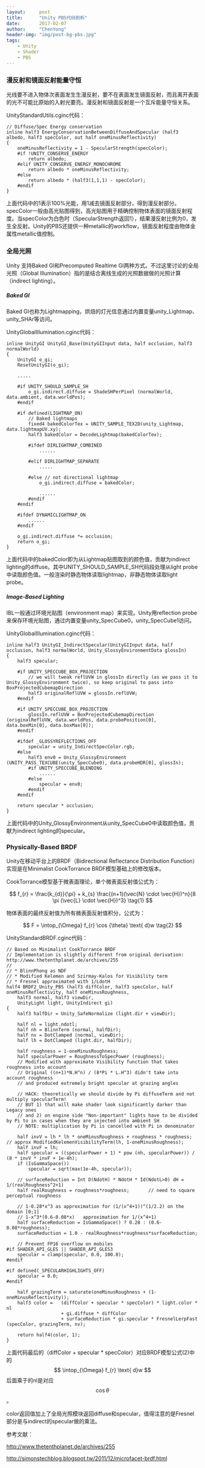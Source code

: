 ```yaml
---
layout:     post
title:      "Unity PBS代码剖析"
date:       2017-02-07
author:     "ChenYong"
header-img: "img/post-bg-pbs.jpg"
tags:
    - Unity
    - Shader
    - PBS
---
```


### 漫反射和镜面反射能量守恒

光线要不进入物体次表面发生生漫反射，要不在表面发生镜面反射，而且离开表面的光不可能比原始的入射光要亮。漫反射和镜面反射是一个互斥能量守恒关系。

UnityStandardUtils.cginc代码：

```
// Diffuse/Spec Energy conservation
inline half3 EnergyConservationBetweenDiffuseAndSpecular (half3 albedo, half3 specColor, out half oneMinusReflectivity)
{
	oneMinusReflectivity = 1 - SpecularStrength(specColor);
	#if !UNITY_CONSERVE_ENERGY
		return albedo;
	#elif UNITY_CONSERVE_ENERGY_MONOCHROME
		return albedo * oneMinusReflectivity;
	#else
		return albedo * (half3(1,1,1) - specColor);
	#endif
}
```

上面代码中的1表示100%光能，用1减去镜面反射部分，得到漫反射部分。specColor一般由高光贴图得到，高光贴图用于精确控制物体表面的镜面反射程度。当specColor为白色时（SpecularStrength返回1），结果漫反射比例为0，发生全反射。Unity的PBS还提供一种metallic的workflow，镜面反射程度由物体金属性metallic值控制。

### 全局光照
Unity 支持Baked GI和Precomputed Realtime GI两种方式。不过这里讨论的全局光照（Global Illumination）指的是结合离线生成的光照数据做的光照计算（indirect lighting）。

##### Baked GI

Baked GI也称为Lightmapping，烘焙的灯光信息通过内置变量unity_Lightmap、unity_SHAr等访问。

UnityGlobalIllumination.cginc代码：

```
inline UnityGI UnityGI_Base(UnityGIInput data, half occlusion, half3 normalWorld)
{
	UnityGI o_gi;
	ResetUnityGI(o_gi);

	.....

	#if UNITY_SHOULD_SAMPLE_SH
		o_gi.indirect.diffuse = ShadeSHPerPixel (normalWorld, data.ambient, data.worldPos);
	#endif

	#if defined(LIGHTMAP_ON)
		// Baked lightmaps
		fixed4 bakedColorTex = UNITY_SAMPLE_TEX2D(unity_Lightmap, data.lightmapUV.xy);
		half3 bakedColor = DecodeLightmap(bakedColorTex);

		#ifdef DIRLIGHTMAP_COMBINED
			......

		#elif DIRLIGHTMAP_SEPARATE
			.....

		#else // not directional lightmap
			o_gi.indirect.diffuse = bakedColor;

			......
		#endif
	#endif

	#ifdef DYNAMICLIGHTMAP_ON
		......
	#endif

	o_gi.indirect.diffuse *= occlusion;
	return o_gi;
}
```

上面代码中的bakedColor即为从Lightmap贴图取到的颜色值，贡献为indirect lighting的diffuse。其中UNITY_SHOULD_SAMPLE_SH代码段处理从light probe中读取颜色值。一般渲染时静态物体读取lightmap，非静态物体读取light probe。

##### Image-Based Lighting

IBL一般通过环境光贴图（environment map）来实现。Unity用reflection probe来保存环境光贴图，通过内置变量unity_SpecCube0，unity_SpecCube1访问。

UnityGlobalIllumination.cginc代码：

```
inline half3 UnityGI_IndirectSpecular(UnityGIInput data, half occlusion, half3 normalWorld, Unity_GlossyEnvironmentData glossIn)
{
	half3 specular;

	#if UNITY_SPECCUBE_BOX_PROJECTION
		// we will tweak reflUVW in glossIn directly (as we pass it to Unity_GlossyEnvironment twice), so keep original to pass into BoxProjectedCubemapDirection
		half3 originalReflUVW = glossIn.reflUVW;
	#endif

	#if UNITY_SPECCUBE_BOX_PROJECTION
		glossIn.reflUVW = BoxProjectedCubemapDirection (originalReflUVW, data.worldPos, data.probePosition[0], data.boxMin[0], data.boxMax[0]);
	#endif

	#ifdef _GLOSSYREFLECTIONS_OFF
		specular = unity_IndirectSpecColor.rgb;
	#else
		half3 env0 = Unity_GlossyEnvironment (UNITY_PASS_TEXCUBE(unity_SpecCube0), data.probeHDR[0], glossIn);
		#if UNITY_SPECCUBE_BLENDING
			......
		#else
			specular = env0;
		#endif
	#endif

	return specular * occlusion;
}
```

上面代码中的Unity_GlossyEnvironment从unity_SpecCube0中读取颜色值，贡献为indirect lighting的specular。

### Physically-Based BRDF

Unity在移动平台上的BRDF（Bidirectional Reflectance Distribution Function）实现是在Minimalist CookTorrance BRDF模型基础上的修改版本。

CookTorrance模型基于微表面理论，单个微表面反射值公式为：

$$
	f_{r} = \frac{k_{d}}{\pi} + k_{s} \frac{(n+1)(\vec{N} \cdot \vec{H})^n}{8 \pi (\vec{L} \cdot \vec{H})^3} \tag{1}
$$

物体表面的最终反射值为所有微表面反射值积分，公式为：

$$
	F = \intop_{\Omega} f_{r} \cos {\theta} \text{ d}w \tag{2}
$$

UnityStandardBRDF.cginc代码：

```
// Based on Minimalist CookTorrance BRDF
// Implementation is slightly different from original derivation: http://www.thetenthplanet.de/archives/255
//
// * BlinnPhong as NDF
// * Modified Kelemen and Szirmay-​Kalos for Visibility term
// * Fresnel approximated with 1/LdotH
half4 BRDF2_Unity_PBS (half3 diffColor, half3 specColor, half oneMinusReflectivity, half oneMinusRoughness,
	half3 normal, half3 viewDir,
	UnityLight light, UnityIndirect gi)
{
	half3 halfDir = Unity_SafeNormalize (light.dir + viewDir);

	half nl = light.ndotl;
	half nh = BlinnTerm (normal, halfDir);
	half nv = DotClamped (normal, viewDir);
	half lh = DotClamped (light.dir, halfDir);

	half roughness = 1-oneMinusRoughness;
	half specularPower = RoughnessToSpecPower (roughness);
	// Modified with approximate Visibility function that takes roughness into account
	// Original ((n+1)*N.H^n) / (8*Pi * L.H^3) didn't take into account roughness 
	// and produced extremely bright specular at grazing angles

	// HACK: theoretically we should divide by Pi diffuseTerm and not multiply specularTerm!
	// BUT 1) that will make shader look significantly darker than Legacy ones
	// and 2) on engine side "Non-important" lights have to be divided by Pi to in cases when they are injected into ambient SH
	// NOTE: multiplication by Pi is cancelled with Pi in denominator

	half invV = lh * lh * oneMinusRoughness + roughness * roughness; // approx ModifiedKelemenVisibilityTerm(lh, 1-oneMinusRoughness);
	half invF = lh;
	half specular = ((specularPower + 1) * pow (nh, specularPower)) / (8 * invV * invF + 1e-4h);
	if (IsGammaSpace())
		specular = sqrt(max(1e-4h, specular));

	// surfaceReduction = Int D(NdotH) * NdotH * Id(NdotL>0) dH = 1/(realRoughness^2+1)
	half realRoughness = roughness*roughness;		// need to square perceptual roughness
	
	// 1-0.28*x^3 as approximation for (1/(x^4+1))^(1/2.2) on the domain [0;1]
	// 1-x^3*(0.6-0.08*x)   approximation for 1/(x^4+1)
	half surfaceReduction = IsGammaSpace() ? 0.28 : (0.6-0.08*roughness);
	surfaceReduction = 1.0 - realRoughness*roughness*surfaceReduction;
	
	// Prevent FP16 overflow on mobiles
#if SHADER_API_GLES || SHADER_API_GLES3
	specular = clamp(specular, 0.0, 100.0);
#endif

#if defined(_SPECULARHIGHLIGHTS_OFF)
	specular = 0.0;
#endif

	half grazingTerm = saturate(oneMinusRoughness + (1-oneMinusReflectivity));
    half3 color =	(diffColor + specular * specColor) * light.color * nl
    				+ gi.diffuse * diffColor
					+ surfaceReduction * gi.specular * FresnelLerpFast (specColor, grazingTerm, nv);

	return half4(color, 1);
}
```

上面代码最后的（diffColor + specular * specColor）对应BRDF模型公式(2)中的
$$
	\intop_{\Omega} f_{r} \text{ d}w
$$
后面乘于的nl是对应$$\cos {\theta}$$。

color返回值加上了全局光照模块返回diffuse和specular，值得注意的是Fresnel部分是与indirect的specular做的乘法。


参考文献：

http://www.thetenthplanet.de/archives/255

http://simonstechblog.blogspot.tw/2011/12/microfacet-brdf.html